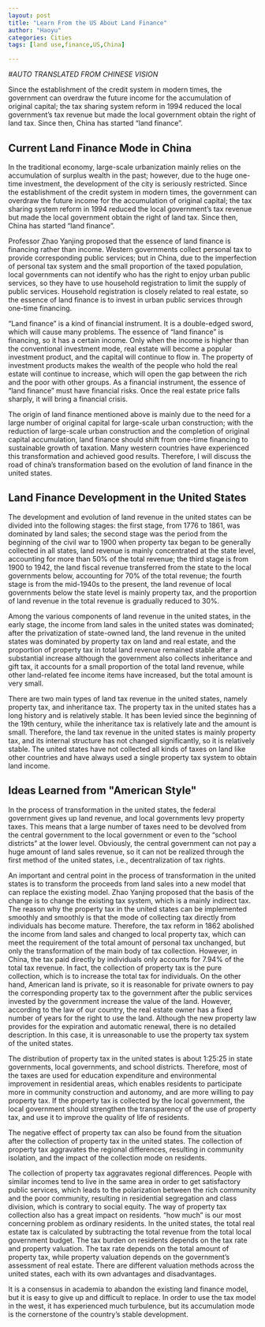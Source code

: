```yaml
---
layout: post
title: "Learn From the US About Land Finance"
author: "Haoyu"
categories: Cities
tags: [land use,finance,US,China]

---
```




*#AUTO TRANSLATED FROM CHINESE VISION*

Since the establishment of the credit system in modern times, the government can overdraw the future income for the accumulation of original capital; the tax sharing system reform in 1994 reduced the local government’s tax revenue but made the local government obtain the right of land tax. Since then, China has started “land finance”.

## Current Land Finance Mode in China

In the traditional economy, large-scale urbanization mainly relies on the accumulation of surplus wealth in the past; however, due to the huge one-time investment, the development of the city is seriously restricted. Since the establishment of the credit system in modern times, the government can overdraw the future income for the accumulation of original capital; the tax sharing system reform in 1994 reduced the local government’s tax revenue but made the local government obtain the right of land tax. Since then, China has started “land finance”.

Professor Zhao Yanjing proposed that the essence of land finance is financing rather than income. Western governments collect personal tax to provide corresponding public services; but in China, due to the imperfection of personal tax system and the small proportion of the taxed population, local governments can not identify who has the right to enjoy urban public services, so they have to use household registration to limit the supply of public services. Household registration is closely related to real estate, so the essence of land finance is to invest in urban public services through one-time financing.

“Land finance” is a kind of financial instrument. It is a double-edged sword, which will cause many problems. The essence of “land finance” is financing, so it has a certain income. Only when the income is higher than the conventional investment mode, real estate will become a popular investment product, and the capital will continue to flow in. The property of investment products makes the wealth of the people who hold the real estate will continue to increase, which will open the gap between the rich and the poor with other groups. As a financial instrument, the essence of “land finance” must have financial risks. Once the real estate price falls sharply, it will bring a financial crisis.

The origin of land finance mentioned above is mainly due to the need for a large number of original capital for large-scale urban construction; with the reduction of large-scale urban construction and the completion of original capital accumulation, land finance should shift from one-time financing to sustainable growth of taxation. Many western countries have experienced this transformation and achieved good results. Therefore, I will discuss the road of china’s transformation based on the evolution of land finance in the united states.

## Land Finance Development in the United States

The development and evolution of land revenue in the united states can be divided into the following stages: the first stage, from 1776 to 1861, was dominated by land sales; the second stage was the period from the beginning of the civil war to 1900 when property tax began to be generally collected in all states, land revenue is mainly concentrated at the state level, accounting for more than 50% of the total revenue; the third stage is from 1900 to 1942, the land fiscal revenue transferred from the state to the local governments below, accounting for 70% of the total revenue; the fourth stage is from the mid-1940s to the present, the land revenue of local governments below the state level is mainly property tax, and the proportion of land revenue in the total revenue is gradually reduced to 30%.

Among the various components of land revenue in the united states, in the early stage, the income from land sales in the united states was dominated; after the privatization of state-owned land, the land revenue in the united states was dominated by property tax on land and real estate, and the proportion of property tax in total land revenue remained stable after a substantial increase although the government also collects inheritance and gift tax, it accounts for a small proportion of the total land revenue, while other land-related fee income items have increased, but the total amount is very small.

There are two main types of land tax revenue in the united states, namely property tax, and inheritance tax. The property tax in the united states has a long history and is relatively stable. It has been levied since the beginning of the 19th century, while the inheritance tax is relatively late and the amount is small. Therefore, the land tax revenue in the united states is mainly property tax, and its internal structure has not changed significantly, so it is relatively stable. The united states have not collected all kinds of taxes on land like other countries and have always used a single property tax system to obtain land income.

## Ideas Learned from "American Style"

In the process of transformation in the united states, the federal government gives up land revenue, and local governments levy property taxes. This means that a large number of taxes need to be devolved from the central government to the local government or even to the “school districts” at the lower level. Obviously, the central government can not pay a huge amount of land sales revenue, so it can not be realized through the first method of the united states, i.e., decentralization of tax rights.

An important and central point in the process of transformation in the united states is to transform the proceeds from land sales into a new model that can replace the existing model. Zhao Yanjing proposed that the basis of the change is to change the existing tax system, which is a mainly indirect tax. The reason why the property tax in the united states can be implemented smoothly and smoothly is that the mode of collecting tax directly from individuals has become mature. Therefore, the tax reform in 1862 abolished the income from land sales and changed to local property tax, which can meet the requirement of the total amount of personal tax unchanged, but only the transformation of the main body of tax collection. However, in China, the tax paid directly by individuals only accounts for 7.94% of the total tax revenue. In fact, the collection of property tax is the pure collection, which is to increase the total tax for individuals. On the other hand, American land is private, so it is reasonable for private owners to pay the corresponding property tax to the government after the public services invested by the government increase the value of the land. However, according to the law of our country, the real estate owner has a fixed number of years for the right to use the land. Although the new property law provides for the expiration and automatic renewal, there is no detailed description. In this case, it is unreasonable to use the property tax system of the united states.

The distribution of property tax in the united states is about 1:25:25 in state governments, local governments, and school districts. Therefore, most of the taxes are used for education expenditure and environmental improvement in residential areas, which enables residents to participate more in community construction and autonomy, and are more willing to pay property tax. If the property tax is collected by the local government, the local government should strengthen the transparency of the use of property tax, and use it to improve the quality of life of residents.

The negative effect of property tax can also be found from the situation after the collection of property tax in the united states. The collection of property tax aggravates the regional differences, resulting in community isolation, and the impact of the collection mode on residents.

The collection of property tax aggravates regional differences. People with similar incomes tend to live in the same area in order to get satisfactory public services, which leads to the polarization between the rich community and the poor community, resulting in residential segregation and class division, which is contrary to social equity. The way of property tax collection also has a great impact on residents. “how much” is our most concerning problem as ordinary residents. In the united states, the total real estate tax is calculated by subtracting the total revenue from the total local government budget. The tax burden on residents depends on the tax rate and property valuation. The tax rate depends on the total amount of property tax, while property valuation depends on the government’s assessment of real estate. There are different valuation methods across the united states, each with its own advantages and disadvantages.

It is a consensus in academia to abandon the existing land finance model, but it is easy to give up and difficult to replace. In order to use the tax model in the west, it has experienced much turbulence, but its accumulation mode is the cornerstone of the country’s stable development.